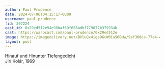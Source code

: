 ```yaml
---
author: Paul Prudence
date: 2024-07-06T04:15:17+0000
username: paul-prudence
fid: 307224
cast_id: 0x29ed512e94e98baf69f666adbf779077b379934b
cast: https://warpcast.com/paul-prudence/0x29ed512e
image: https://imagedelivery.net/BXluQx4ige9GuW0Ia56BHw/9af368ce-77e4-476d-8cca-1d907d9ee400/original
layout: post
---
```

Hinauf und Hinunter Tiefengedicht  
Jirí Kolár, 1969  

<img src='https://imagedelivery.net/BXluQx4ige9GuW0Ia56BHw/9af368ce-77e4-476d-8cca-1d907d9ee400/original' alt='' referrerpolicy='no-referrer'/>